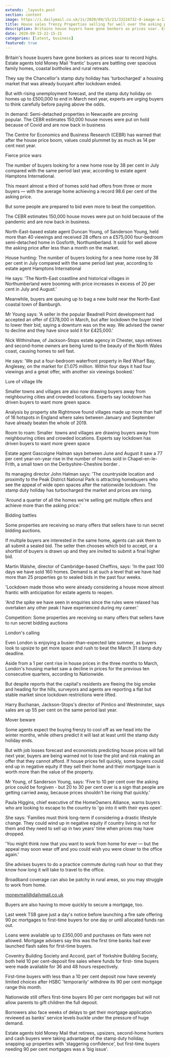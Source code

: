 ```yaml
---
extends: _layouts.post
section: content
image: https://i.dailymail.co.uk/1s/2020/09/15/21/33224732-0-image-a-13_1600201043570.jpg 
title: House sales frenzy Properties selling for well over the asking prices 
description: Britains house buyers have gone bonkers as prices soar. Estate agents told Money Mail frantic buyers are battling over spacious family homes, coastal boltholes and rural retreats. 
date: 2020-09-15-22-15-21 
categories: [latest, business] 
featured: true 
--- 
```

Britain's house buyers have gone bonkers as prices soar to record highs. Estate agents told Money Mail 'frantic' buyers are battling over spacious family homes, coastal boltholes and rural retreats.

They say the Chancellor's stamp duty holiday has 'turbocharged' a housing market that was already buoyant after lockdown ended.

But with rising unemployment forecast, and the stamp duty holiday on homes up to £500,000 to end in March next year, experts are urging buyers to think carefully before paying above the odds.

In demand: Semi-detached properties in Newcastle are proving popular. The CEBR estimates 150,000 house moves were put on hold because of Covid and are now back in business

The Centre for Economics and Business Research (CEBR) has warned that after the house price boom, values could plummet by as much as 14 per cent next year.

Fierce price wars 

The number of buyers looking for a new home rose by 38 per cent in July compared with the same period last year, according to estate agent Hamptons International.

This meant almost a third of homes sold had offers from three or more buyers — with the average home achieving a record 98.6 per cent of the asking price.

But some people are prepared to bid even more to beat the competition.

The CEBR estimates 150,000 house moves were put on hold because of the pandemic and are now back in business.

North-East-based estate agent Duncan Young, of Sanderson Young, held more than 40 viewings and received 28 offers on a £575,000 four-bedroom semi-detached home in Gosforth, Northumberland. It sold for well above the asking price after less than a month on the market.

House hunting: The number of buyers looking for a new home rose by 38 per cent in July compared with the same period last year, according to estate agent Hamptons International

He says: 'The North-East coastline and historical villages in Northumberland were booming with price increases in excess of 20 per cent in July and August.'

Meanwhile, buyers are queuing up to bag a new build near the North-East coastal town of Bamburgh. 

Mr Young says: 'A seller in the popular Beadnell Point development had accepted an offer of £378,000 in March, but after lockdown the buyer tried to lower their bid, saying a downturn was on the way. We advised the owner to decline and they have since sold it for £425,000.'

Nick Withinshaw, of Jackson-Stops estate agency in Chester, says retirees and second-home owners are being lured to the beauty of the North Wales coast, causing homes to sell fast.

He says: 'We put a four-bedroom waterfront property in Red Wharf Bay, Anglesey, on the market for £1.075 million. Within four days it had four viewings and a great offer, with another six viewings booked.'

Lure of village life 

Smaller towns and villages are also now drawing buyers away from neighbouring cities and crowded locations. Experts say lockdown has driven buyers to want more green space.

Analysis by property site Rightmove found villages made up more than half of 16 hotspots in England where sales between January and September have already beaten the whole of 2019.

Room to roam: Smaller  towns and villages are drawing buyers away from neighbouring cities and crowded locations. Experts say lockdown has driven buyers to want more green space

Estate agent Gascoigne Halman says between June and August it saw a 77 per cent year-on-year rise in the number of homes sold in Chapel-en-le-Frith, a small town on the Derbyshire-Cheshire border .

Its managing director John Halman says: 'The countryside location and proximity to the Peak District National Park is attracting homebuyers who see the appeal of wide open spaces after the nationwide lockdown. The stamp duty holiday has turbocharged the market and prices are rising.

'Around a quarter of all the homes we're selling get multiple offers and achieve more than the asking price.'

Bidding battles 

Some properties are receiving so many offers that sellers have to run secret bidding auctions.

If multiple buyers are interested in the same home, agents can ask them to all submit a sealed bid. The seller then chooses which bid to accept, or a shortlist of buyers is drawn up and they are invited to submit a final higher bid.

Martin Walshe, director of Cambridge-based Cheffins, says: 'In the past 100 days we have sold 160 homes. Demand is at such a level that we have had more than 25 properties go to sealed bids in the past four weeks.

'Lockdown made those who were already considering a house move almost frantic with anticipation for estate agents to reopen.

'And the spike we have seen in enquiries since the rules were relaxed has overtaken any other peak I have experienced during my career.'

Competition: Some properties are receiving so many offers that sellers have to run secret bidding auctions

London's calling

Even London is enjoying a busier-than-expected late summer, as buyers look to upsize to get more space and rush to beat the March 31 stamp duty deadline.

Aside from a 1 per cent rise in house prices in the three months to March, London's housing market saw a decline in prices for the previous ten consecutive quarters, according to Nationwide.

But despite reports that the capital's residents are fleeing the big smoke and heading for the hills, surveyors and agents are reporting a flat but stable market since lockdown restrictions were lifted.

Harry Buchanan, Jackson-Stops's director of Pimlico and Westminster, says sales are up 55 per cent on the same period last year.

Mover beware

Some agents expect the buying frenzy to cool off as we head into the winter months, while others predict it will last at least until the stamp duty holiday ends.

But with job losses forecast and economists predicting house prices will fall next year, buyers are being warned not to lose the plot and risk making an offer that they cannot afford. If house prices fell quickly, some buyers could end up in negative equity if they sell their home and their mortgage loan is worth more than the value of the property.

Mr Young, of Sanderson Young, says: 'Five to 10 per cent over the asking price could be forgiven - but 20 to 30 per cent over is a sign that people are getting carried away, because prices shouldn't be rising that quickly.'

Paula Higgins, chief executive of the HomeOwners Alliance, warns buyers who are looking to escape to the country to 'go into it with their eyes open'.

She says: 'Families must think long-term if considering a drastic lifestyle change. They could wind up in negative equity if country living is not for them and they need to sell up in two years' time when prices may have dropped.

'You might think now that you want to work from home for ever — but the appeal may soon wear off and you could wish you were closer to the office again.'

She advises buyers to do a practice commute during rush hour so that they know how long it will take to travel to the office.

Broadband coverage can also be patchy in rural areas, so you may struggle to work from home.

moneymail@dailymail.co.uk

Buyers are also having to move quickly to secure a mortgage, too.

Last week TSB gave just a day's notice before launching a fire sale offering 90 pc mortgages to first-time buyers for one day or until allocated funds ran out.

Loans were available up to £350,000 and purchases on flats were not allowed. Mortgage advisers say this was the first time banks had ever launched flash sales for first-time buyers.

Coventry Building Society and Accord, part of Yorkshire Building Society, both held 10 per cent-deposit fire sales where funds for first- time buyers were made available for 36 and 48 hours respectively.

First-time buyers with less than a 10 per cent deposit now have severely limited choices after HSBC 'temporarily' withdrew its 90 per cent mortgage range this month.

Nationwide still offers first-time buyers 90 per cent mortgages but will not allow parents to gift children the full deposit.

Borrowers also face weeks of delays to get their mortgage application reviewed as banks' service levels buckle under the pressure of huge demand.

Estate agents told Money Mail that retirees, upsizers, second-home hunters and cash buyers were taking advantage of the stamp duty holiday, snapping up properties with 'staggering confidence', but first-time buyers needing 90 per cent mortgages was a 'big issue'.  



 

